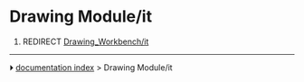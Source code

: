 # Drawing Module/it
1.  REDIRECT [Drawing_Workbench/it](Drawing_Workbench/it.md)



---
⏵ [documentation index](../README.md) > Drawing Module/it
